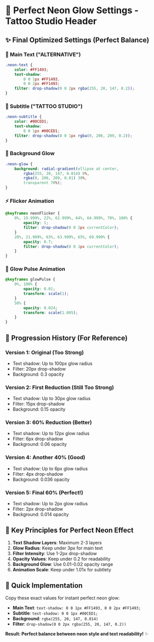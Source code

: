 # 🎨 Perfect Neon Glow Settings - Tattoo Studio Header

## ✨ **Final Optimized Settings (Perfect Balance)**

### **📝 Main Text ("ALTERNATIVE")**
```css
.neon-text {
    color: #FF1493;
    text-shadow: 
        0 0 1px #FF1493,
        0 0 2px #FF1493;
    filter: drop-shadow(0 0 2px rgba(255, 20, 147, 0.2));
}
```

### **🎯 Subtitle ("TATTOO STUDIO")**
```css
.neon-subtitle {
    color: #00CED1;
    text-shadow: 
        0 0 1px #00CED1;
    filter: drop-shadow(0 0 1px rgba(0, 206, 209, 0.2));
}
```

### **🌟 Background Glow**
```css
.neon-glow {
    background: radial-gradient(ellipse at center, 
        rgba(255, 20, 147, 0.014) 0%, 
        rgba(0, 206, 209, 0.01) 30%, 
        transparent 70%);
}
```

### **⚡ Flicker Animation**
```css
@keyframes neonFlicker {
    0%, 19.999%, 22%, 62.999%, 64%, 64.999%, 70%, 100% {
        opacity: 1;
        filter: drop-shadow(0 0 2px currentColor);
    }
    20%, 21.999%, 63%, 63.999%, 65%, 69.999% {
        opacity: 0.7;
        filter: drop-shadow(0 0 1px currentColor);
    }
}
```

### **💫 Glow Pulse Animation**
```css
@keyframes glowPulse {
    0%, 100% {
        opacity: 0.01;
        transform: scale(1);
    }
    50% {
        opacity: 0.024;
        transform: scale(1.005);
    }
}
```

## 🔧 **Progression History (For Reference)**

### **Version 1: Original (Too Strong)**
- Text shadow: Up to 100px glow radius
- Filter: 20px drop-shadow
- Background: 0.3 opacity

### **Version 2: First Reduction (Still Too Strong)**
- Text shadow: Up to 30px glow radius
- Filter: 15px drop-shadow
- Background: 0.15 opacity

### **Version 3: 60% Reduction (Better)**
- Text shadow: Up to 12px glow radius
- Filter: 6px drop-shadow
- Background: 0.06 opacity

### **Version 4: Another 40% (Good)**
- Text shadow: Up to 6px glow radius
- Filter: 4px drop-shadow
- Background: 0.036 opacity

### **Version 5: Final 60% (Perfect!)**
- Text shadow: Up to 2px glow radius
- Filter: 2px drop-shadow
- Background: 0.014 opacity

## 🎯 **Key Principles for Perfect Neon Effect**

1. **Text Shadow Layers**: Maximum 2-3 layers
2. **Glow Radius**: Keep under 3px for main text
3. **Filter Intensity**: Use 1-2px drop-shadow
4. **Opacity Values**: Keep under 0.2 for readability
5. **Background Glow**: Use 0.01-0.02 opacity range
6. **Animation Scale**: Keep under 1.01x for subtlety

## 🚀 **Quick Implementation**

Copy these exact values for instant perfect neon glow:
- **Main Text**: `text-shadow: 0 0 1px #FF1493, 0 0 2px #FF1493;`
- **Subtitle**: `text-shadow: 0 0 1px #00CED1;`
- **Background**: `rgba(255, 20, 147, 0.014)`
- **Filter**: `drop-shadow(0 0 2px rgba(255, 20, 147, 0.2))`

**Result: Perfect balance between neon style and text readability!** ✨
